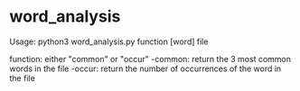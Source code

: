 # word_analysis

Usage: python3 word_analysis.py function [word] file
    
function: either "common" or "occur"
  -common: return the 3 most common words in the file
  -occur: return the number of occurrences of the word in the file
